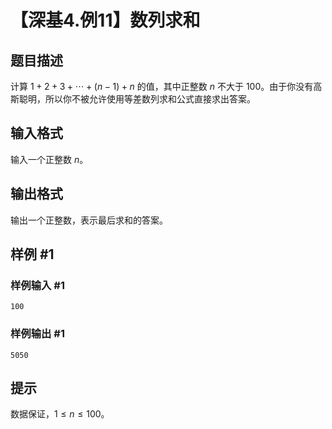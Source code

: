 # 【深基4.例11】数列求和

## 题目描述

计算 $1+2+3+\cdots+(n-1)+n$ 的值，其中正整数 $n$ 不大于 100。由于你没有高斯聪明，所以你不被允许使用等差数列求和公式直接求出答案。

## 输入格式

输入一个正整数 $n$。

## 输出格式

输出一个正整数，表示最后求和的答案。

## 样例 #1

### 样例输入 #1
```
100
```

### 样例输出 #1

```
5050
```

## 提示

数据保证，$1 \leq n \leq 100$。

